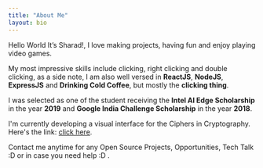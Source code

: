 ```yaml
---
title: "About Me"
layout: bio
---
```


Hello World It’s Sharad!, I love making projects, having fun and enjoy playing video games.

My most impressive skills include clicking, right clicking and double clicking, as a side note, I am also well versed in **ReactJS**, **NodeJS**, **ExpressJS** and **Drinking Cold Coffee**, but mostly the **clicking thing**.

I was selected as one of the student receiving the **Intel AI Edge Scholarship** in the year **2019** and **Google India Challenge Scholarship**  in the year **2018**.

I'm currently developing a visual interface for the Ciphers in Cryptography. Here's the link: [click here](https://sharadcodes.github.io/crypto/). 


Contact me anytime for any Open Source Projects, Opportunities, Tech Talk :D or in case you need help :D .
